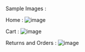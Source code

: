Sample Images : 

Home : 
![image](https://github.com/user-attachments/assets/955e46ba-4985-4f67-876f-95701d89d7ea)

Cart : 
![image](https://github.com/user-attachments/assets/cc9ae157-d518-40f1-95e2-8f951570c923)

Returns and Orders : 
![image](https://github.com/user-attachments/assets/1f92fc47-3224-4127-b1c5-642e56c239e4)

